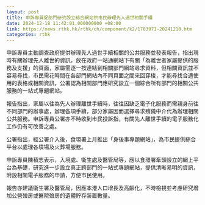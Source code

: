 ```yaml
---
layout: post
title: 申訴專員促部門研究設立綜合網站供市民辦理先人過世相關手續
date: 2024-12-18 11:42:01.000000000 +08:00
link: https://news.rthk.hk/rthk/ch/component/k2/1783971-20241218.htm
categories: rthk
---
```


申訴專員主動調查政府提供辦理先人過世手續相關的公共服務並發表報告，指出現時有關辦理先人離世的資訊，放在政府一站通網站下有關「為離世者家屬提供的服務及支援」的頁面，家屬需逐一按連結到相關部門網站尋求資料，但相關資訊並不容易尋找，市民需花時間在各部門網站內不同頁面之間來回穿梭，才能尋找合適使用的表格或相關資訊，公署認為相關部門應研究設立一個綜合所有部門的相關公共服務的一站式專題網站。

報告指出，家屬以往為先人辦理離世手續時，往往因缺乏電子化服務而需親身前往不同部門的辦事處，辦理各項手續，部分家屬因而選擇尋求殯儀中介代為辦理相關公共服務。申訴專員公署亦不時收到市民投訴指，有關先人離世手續的電子服務化工作仍有可改善之處。

公署指出，經公署介入後，食環署上月推出「身後事專題網站」，為市民提供綜合平台以處理各墳場及火葬場服務。

申訴專員陳積志表示，入境處、衞生處及醫管局等，應以食環署牽頭設立的網上平台為基礎，研究進一步設立真正跨部門的一站式專題網站，提供清晰易明的資訊，附設相關電子服務的申請，方便市民使用。

報告亦建議衞生署及醫管局，因應本港人口增長及高齡化，不時檢視並考慮研究增加公營殮房或醫院殮房的遺體貯存裝置數量。
